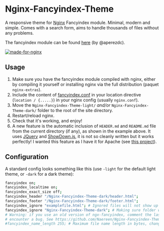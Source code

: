 # Nginx-Fancyindex-Theme
A responsive theme for [Nginx](https://www.nginx.org/) Fancyindex module. Minimal, modern and simple.
Comes with a search form, aims to handle thousands of files without any problems.

The fancyindex module can be found [here](https://github.com/aperezdc/ngx-fancyindex) (by @aperezdc).

[![made-for-nginx](https://img.shields.io/badge/Made%20for-nginx-1f425f.svg)](https://www.nginx.org/)

## Usage

1. Make sure you have the fancyindex module compiled with nginx, either by compiling it yourself or installing nginx via the full distribution (paquet `nginx-extras`).
2. Include the content of [fancyindex.conf](fancyindex.conf) in your location directive (`location / {.....}`) in your nginx config (usually `nginx.conf`).
3. Move the `Nginx-Fancyindex-Theme-light/` *and/or* `Nginx-Fancyindex-Theme-dark/` folder to the root of the site directory.
4. Restart/reload nginx.
5. Check that it's working, and enjoy!
6. A new feature is the automatic inclusion of `HEADER.md` and `README.md` file from the current directory (if any), as shown in the example above. It uses [JQuery](https://jquery.com/) and [ShowDown.js](https://github.com/showdownjs/showdown/), it is not so cleanly written but it works perfectly! I wanted this feature as I have it for Apache (see [this project](https://bitbucket.org/lbesson/autoindex-strapdown)).

## Configuration

A standard config looks something like this (use `-light` for the default light theme, or `-dark` for a dark theme):

```bash
fancyindex on;
fancyindex_localtime on;
fancyindex_exact_size off;
fancyindex_header "/Nginx-Fancyindex-Theme-dark/header.html";
fancyindex_footer "/Nginx-Fancyindex-Theme-dark/footer.html";
fancyindex_ignore "examplefile.html"; # Ignored files will not show up in the directory listing, but will still be public. 
fancyindex_ignore "Nginx-Fancyindex-Theme-dark"; # Making sure folder where files are don't show up in the listing. 
# Warning: if you use an old version of ngx-fancyindex, comment the last line if you
# encounter a bug. See https://github.com/Naereen/Nginx-Fancyindex-Theme/issues/10
#fancyindex_name_length 255; # Maximum file name length in bytes, change as you like.
```
